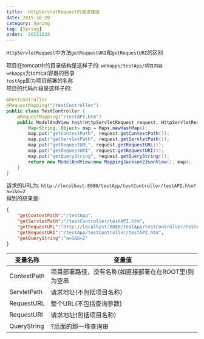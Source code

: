 ```yaml
---
title:  HttpServletRequest的请求路径
date: 2015-10-20
category: Spring
tag: [Spring]
order: -20151020
---
```

`HttpServletRequest`中方法`getRequestURI`和`getRequestURI`的区别


项目在tomcat中的目录结构是这样子的: `webapps/testApp/项目内容`  
`webapps`为tomcat容器的目录  
`testApp`即为项目部署的名称  
项目的代码片段是这样子的:

```java
@RestController
@RequestMapping("/testController")
public class TestController {
    @RequestMapping("/testAPI.htm")
    public ModelAndView test(HttpServletRequest request, HttpServletResponse response) {
        Map<String, Object> map = Maps.newHashMap();
        map.put("getContextPath", request.getContextPath());
        map.put("getServletPath", request.getServletPath());
        map.put("getRequestURL", request.getRequestURL());
        map.put("getRequestURI", request.getRequestURI());
        map.put("getQueryString", request.getQueryString());
        return new ModelAndView(new MappingJackson2JsonView(), map);
    }
}
```
请求的URL为: `http://localhost:8080/testApp/testController/testAPI.htm?a=1&b=2`  
得到的结果是:

```json
{
    "getContextPath":"/testApp",
    "getServletPath":"/testController/testAPI.htm",
    "getRequestURL":"http://localhost:8080/testApp/testController/testAPI.htm",
    "getRequestURI":"/testApp/testController/testAPI.htm",
    "getQueryString":"a=1&b=2"
}
```

| 变量名称    | 变量值                                               |
| ----------- | ---------------------------------------------------- |
| ContextPath | 项目部署路径，没有名称(如直接部署在在ROOT里)则为空串 |
| ServletPath | 请求地址(不包括项目名称)                             |
| RequestURL  | 整个URL(不包括查询参数)                              |
| RequestURI  | 请求地址(包括项目名称)                               |
| QueryString | ?后面的那一堆查询串                                  |
